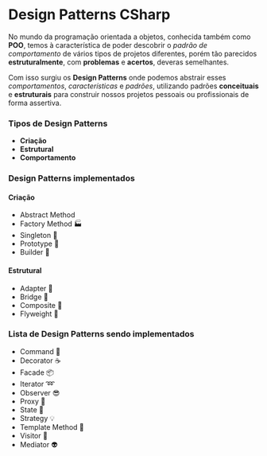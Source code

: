 #  Design Patterns CSharp
 
No mundo da programação orientada a objetos, conhecida também como **POO**, temos à característica de poder descobrir o *padrão de comportamento* de vários tipos de projetos diferentes, porém tão parecidos **estruturalmente**, com **problemas** e **acertos**, deveras semelhantes.

Com isso surgiu os **Design Patterns** onde podemos abstrair esses *comportamentos*, *características* e *padrões*, utilizando padrões **conceituais** e **estruturais** para construir nossos projetos pessoais ou profissionais de forma assertiva.


### Tipos de Design Patterns

- **Criação**
- **Estrutural**
- **Comportamento**

### Design Patterns implementados

#### Criação
- Abstract Method
- Factory Method 🏭 
- Singleton 💍
- Prototype 🐑 
- Builder 👷

#### Estrutural
- Adapter 🔌 
- Bridge 🚡 
- Composite 🌿
- Flyweight 🍃

### Lista de Design Patterns sendo implementados

- Command 👮
- Decorator ☕
- Facade 📦
- Iterator ➿
- Observer 😎
- Proxy 🎱
- State 💢
- Strategy 💡
- Template Method 📒
- Visitor 🏃
- Mediator 👽

